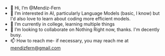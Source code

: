 - 👋 Hi, I’m @Mendiz-Fern
- 👀 I’m interested in AI, particularly Language Models (basic, I know) but I'd also love to learn about coding more efficient models.
- 🌱 I’m currently in college, learning multiple things 
- 💞️ I’m looking to collaborate on Nothing Right now, thanks. I'm decently busy.
- 📫 How to reach me- if necessary, you may reach me at mendizfern@gmail.com

<!---
Mendiz-Fern/Mendiz-Fern is a ✨ special ✨ repository because its `README.md` (this file) appears on your GitHub profile.
You can click the Preview link to take a look at your changes.
--->
